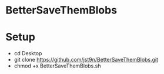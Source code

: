 # BetterSaveThemBlobs

# Setup

* cd Desktop
* git clone https://github.com/jst9n/BetterSaveThemBlobs.git
* chmod +x BetterSaveThemBlobs.sh
